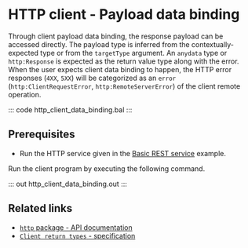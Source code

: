 # HTTP client - Payload data binding

Through client payload data binding, the response payload can be accessed directly. The payload type is inferred from the contextually-expected type or from the `targetType` argument. An `anydata` type or `http:Response` is expected as the return value type along with the error. When the user expects client data binding to happen, the HTTP error responses (`4XX`, `5XX`) will be categorized as an `error` (`http:ClientRequestError`, `http:RemoteServerError`) of the client remote operation.

::: code http_client_data_binding.bal :::

## Prerequisites
- Run the HTTP service given in the [Basic REST service](/learn/by-example/http-basic-rest-service/) example.

Run the client program by executing the following command.

::: out http_client_data_binding.out :::

## Related links
- [`http` package - API documentation](https://lib.ballerina.io/ballerina/http/latest/)
- [`Client return types` - specification](https://ballerina.io/spec/http/#243-client-action-return-types)
